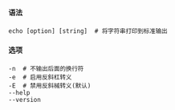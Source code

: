 #### 语法

```
echo [option] [string]	# 将字符串打印到标准输出
```

#### 选项

```
-n	# 不输出后面的换行符
-e	# 启用反斜杠转义
-E	# 禁用反斜械转义(默认)
--help
--version
```

